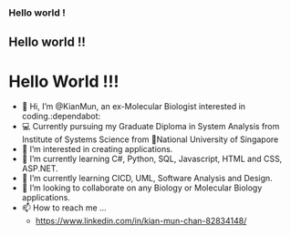 ### Hello world !
## Hello world !!
# Hello World !!!
- 👋 Hi, I’m @KianMun, an ex-Molecular Biologist interested in coding.:dependabot:
- :computer:  Currently pursuing my Graduate Diploma in System Analysis from Institute of Systems Science from :school:National University of Singapore
- 👀 I’m interested in creating applications. 
- 🌱 I’m currently learning C#, Python, SQL, Javascript, HTML and CSS, ASP.NET.
- 🌱 I’m currently learning CICD, UML, Software Analysis and Design.
- 💞️ I’m looking to collaborate on any Biology or Molecular Biology applications.
- 📫 How to reach me ...
  - https://www.linkedin.com/in/kian-mun-chan-82834148/
  

<!---
KianMun/KianMun is a ✨ special ✨ repository because its `README.md` (this file) appears on your GitHub profile.
You can click the Preview link to take a look at your changes.
--->
